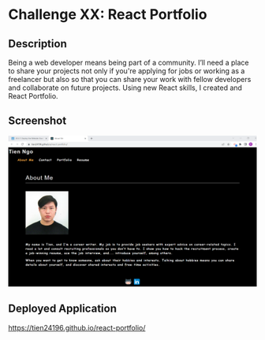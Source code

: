 # Challenge XX: React Portfolio

## Description
Being a web developer means being part of a community. I’ll need a place to share your projects not only if you're applying for jobs or working as a freelancer but also so that you can share your work with fellow developers and collaborate on future projects. Using new React skills, I created and React Portfolio.

## Screenshot
![](./public/screenshot.png)

## Deployed Application
https://tien24196.github.io/react-portfolio/

